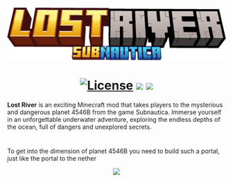
<p align="center"><img src=https://github.com/saddydead1/lostriver/blob/develop/src/main/resources/lostriver.png?raw=true" width="600"></p>
<h1 align="center">
<a href="https://github.com/saddydead1/lostriver/blob/stable/LICENSE"><img src="https://img.shields.io/github/license/saddydead1/lostriver?style=for-the-badge&color=purple" alt="License"></a>
<img src="https://img.shields.io/modrinth/dt/LgNfX8cW?style=for-the-badge&label=MODRINTH&color=green">
<img src="https://img.shields.io/modrinth/v/LgNfX8cW?style=for-the-badge">
</h1>

**Lost River** is an exciting Minecraft mod that takes players to the mysterious and dangerous planet 4546B from the game Subnautica. Immerse yourself in an unforgettable underwater adventure, exploring the endless depths of the ocean, full of dangers and unexplored secrets.
# 
To get into the dimension of planet 4546B you need to build such a portal, just like the portal to the nether
<p align="center"><img src="https://cdn.modrinth.com/data/LgNfX8cW/images/ce05fe5ebf62057103ad1dd0f4d5eb65b62f5026.jpeg" width="600"></p>